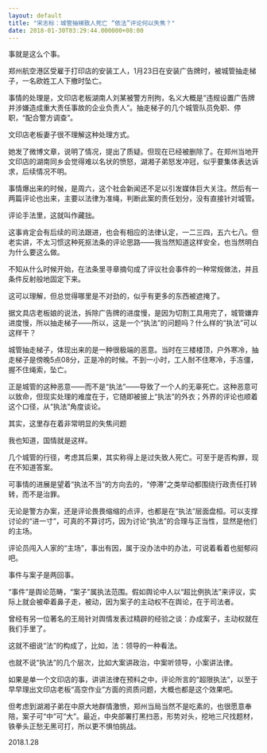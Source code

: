 ```yaml
---
layout: default
title: "宋志标：城管抽梯致人死亡 “依法”评论何以失焦？"
date: 2018-01-30T03:29:44.000000+08:00
---
```


事就是这么个事。

郑州航空港区受雇于打印店的安装工人，1月23日在安装广告牌时，被城管抽走梯子，一名欧姓工人下撤时坠亡。

事情的处理是，文印店老板湖南人刘某被警方刑拘，名义大概是“违规设置广告牌并涉嫌造成重大责任事故的企业负责人”。抽走梯子的几个城管队员免职、停职，“配合警方调查”。

文印店老板妻子很不理解这种处理方式。

她发了微博文章，说明了情况，提出了质疑。但现在已经被删除了。在郑州当地开文印店的湖南同乡会觉得难以名状的愤怒，湖湘子弟怒发冲冠，似乎要集体表达诉求，后续情况不明。

事情爆出来的时候，是周六，这个社会新闻还不足以引发媒体巨大关注。然后有一两篇评论也出来，主要以法律为准绳，判断此案的责任划分，没有直接针对城管。

评论手法里，这就叫作藏拙。

这事肯定会有后续的司法跟进，也会有相应的法律认定，一二三四，五六七八。但老实讲，不太习惯这种死抠法条的评论思路——我当然知道这样安全，也当然明白为什么要这么做。

不知从什么时候开始，在法条里寻章摘句成了评议社会事件的一种常规做法，并且条件反射般地固定下来。

这可以理解，但总觉得哪里是不对劲的，似乎有更多的东西被遮掩了。

据文具店老板娘的说法，拆除广告牌的进度慢，是因为切割工具用完了，城管嫌弃进度慢，所以抽走梯子——所以，这是一个“执法”的问题吗？什么样的“执法”可以这样干？

城管抽走梯子，体现出来的是一种很极端的恶意。当时在三楼楼顶，户外寒冷，抽走梯子是傍晚5点08分，正是冷的时候。不到一小时，工人耐不住寒冷，手冻僵，握不住绳索，坠亡。

正是城管的这种恶意——而不是“执法”——导致了一个人的无辜死亡。这种恶意可以致命，但现实处理的难度在于，它随即被披上“执法”的外衣；外界的评论也顺着这个口径，从“执法”角度谈论。

其实，这里存在着非常明显的失焦问题

我也知道，国情就是这样。

几个城管的行径，考虑其后果，其实称得上是过失致人死亡。可至于是否构罪，现在不知道答案。

可事情的进展是望着“执法不当”的方向去的，“停滞”之类举动都围绕行政责任打转转，而不是治罪。

无论是警方办案，还是评论畏畏缩缩的点评，也都是在“执法”层面盘桓。可以支撑讨论的“进一寸”，可真的不算讨巧，因为讨论“执法”的合理与正当性，显然是他们的主场。

评论员闯入人家的“主场”，事出有因，属于没办法中的办法，可说着看着也挺郁闷吧。

事件与案子是两回事。

“事件”是舆论范畴，“案子”属执法范围。假如舆论中人以“超比例执法”来评议，实际上就会被牵着鼻子走，被动，因为案子的主动权不在舆论，在于司法者。

曾经有另一位著名的王局针对舆情发表过精辟的经验之谈：办成案子，主动权就在我们手里了。

这就不细说“法”的构成了，比如，法：领导的一种看法。

也就不说“执法”的几个层次，比如大案讲政治，中案听领导，小案讲法律。

如果是单一个文印店的事，讲讲法律在预料之中，评论所言的“超限执法”，以至于早早理出文印店老板“高空作业”方面的资质问题，大概也都是这个效果吧。

但考虑到湖湘子弟在中原大地群情激愤，郑州当局当然不是吃素的，也很愿意奉陪，案子可“中”可“大”。最近，中央部署打黑扫恶，形势对头，挖地三尺找题材，铁拳头正愁无黑可打，所以更不惧怕挑战。

2018.1.28

